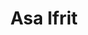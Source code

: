 ---
title: 'Asa Ifrit'
description: 瑜珈讓我重新認識自己的身體，也讓我有了不一樣的人生。
seniority: 10
image:
  url: '/teacher/teacher-3.png'
  alt: 'teacher image'
order: 3
---
